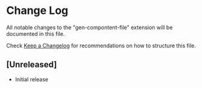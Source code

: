 # Change Log

All notable changes to the "gen-compontent-file" extension will be documented in this file.

Check [Keep a Changelog](http://keepachangelog.com/) for recommendations on how to structure this file.

## [Unreleased]

- Initial release